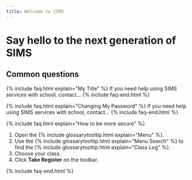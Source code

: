 ```yaml
---
title: Welcome to SIMS
---
```


# Say hello to the next generation of SIMS


## Common questions

{% include faq.html explain="My Title" %}
If you need help using SIMS services with school, contact...
{% include faq-end.html  %}

{% include faq.html explain="Changing My Password" %}
If you need help using SIMS services with school, contact...
{% include faq-end.html  %}

{% include faq.html explain="How to be more secure" %}

1. Open the {% include glossarytooltip.html explain="Menu" %}.
1. Use the {% include glossarytooltip.html explain="Menu Search" %} to find the {% include glossarytooltip.html explain="Class Log" %}.
1. Choose your class.
1. Click **Take Register** on the toolbar.

{% include faq-end.html  %}